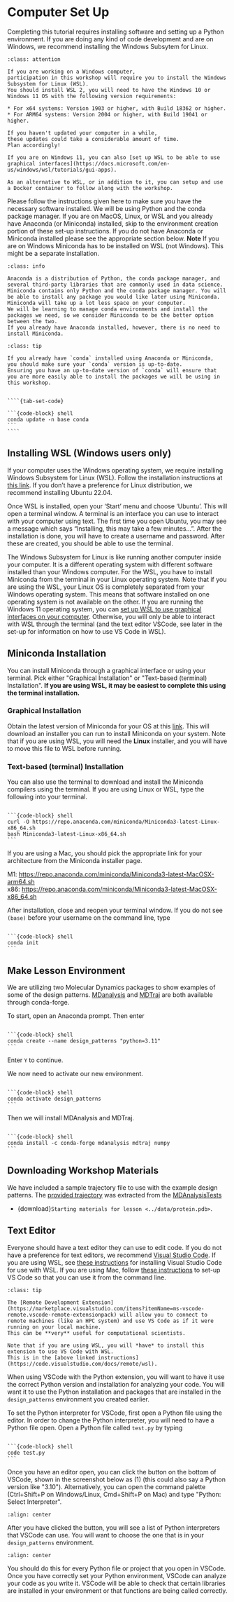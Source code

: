 # Computer Set Up

Completing this tutorial requires installing software and setting up a Python environment.
If you are doing any kind of code development and are on Windows, we recommend installing the Windows Subsytem for Linux.

```{admonition} Windows users take note
:class: attention

If you are working on a Windows computer, 
participation in this workshop will require you to install the Windows Subsystem for Linux (WSL).
You should install WSL 2, you will need to have the Windows 10 or Windows 11 OS with the following version requirements:

* For x64 systems: Version 1903 or higher, with Build 18362 or higher.
* For ARM64 systems: Version 2004 or higher, with Build 19041 or higher.  

If you haven't updated your computer in a while, 
these updates could take a considerable amount of time. 
Plan accordingly!

If you are on Windows 11, you can also [set up WSL to be able to use graphical interfaces](https://docs.microsoft.com/en-us/windows/wsl/tutorials/gui-apps).

As an alternative to WSL, or in addition to it, you can setup and use a Docker container to follow along with the workshop.
```

Please follow the instructions given here to make sure you have the necessary software installed. 
We will be using Python and the conda package manager. 
If you are on MacOS, Linux, or WSL and you already have Anaconda (or Miniconda) installed,
skip to the environment creation portion of these set-up instructions. 
If you do not have Anaconda or Miniconda installed please see the appropriate section below. 
**Note** If you are on Windows Miniconda has to be installed on WSL (not Windows). 
This might be a separate installation.

```{admonition} Anaconda vs. Minconda
:class: info

Anaconda is a distribution of Python, the conda package manager, and several third-party libraries that are commonly used in data science.
Miniconda contains only Python and the conda package manager. You will be able to install any package you would like later using Miniconda. 
Miniconda will take up a lot less space on your computer.
We will be learning to manage conda environments and install the packages we need, so we consider Miniconda to be the better option between the two.
If you already have Anaconda installed, however, there is no need to install Miniconda.
```

`````{admonition} Ensure that your conda version is up-to-date
:class: tip

If you already have `conda` installed using Anaconda or Miniconda,
you should make sure your `conda` version is up-to-date.  
Ensuring you have an up-to-date version of `conda` will ensure that you are more easily able to install the packages we will be using in this workshop.


````{tab-set-code}

```{code-block} shell
conda update -n base conda
```
````

`````

## Installing WSL (Windows users only)
If your computer uses the Windows operating system, we require installing Windows Subsystem for Linux (WSL). 
Follow the installation instructions at [this link](https://docs.microsoft.com/en-us/windows/wsl/install). 
If you don’t have a preference for Linux distribution, we recommend installing Ubuntu 22.04. 

Once WSL is installed, open your ‘Start’ menu and choose ‘Ubuntu’. 
This will open a terminal window. 
A terminal is an interface you can use to interact with your computer using text.
The first time you open Ubuntu, you may see a message which says “Installing, this may take a few minutes…”. 
After the installation is done, you will have to create a username and password. 
After these are created, you should be able to use the terminal.

The Windows Subsystem for Linux is like running another computer inside your computer. 
It is a different operating system with different software installed than your Windows computer. 
For the WSL, you have to install Miniconda from the terminal in your Linux operating system. 
Note that if you are using the WSL, 
your Linux OS is completely separated from your Windows operating system. 
This means that software installed on one operating system is not available on the other. 
If you are running the Windows 11 operating system, 
you can [set up WSL to use graphical interfaces on your computer](https://docs.microsoft.com/en-us/windows/wsl/tutorials/gui-apps). 
Otherwise, you will only be able to interact with WSL through the terminal (and the text editor VSCode, 
see later in the set-up for information on how to use VS Code in WSL).

## Miniconda Installation
You can install Miniconda through a graphical interface or using your terminal. 
Pick either "Graphical Installation" or "Text-based (terminal) Installation". 
**If you are using WSL, it may be easiest to complete this using the terminal installation.**

### Graphical Installation
Obtain the latest version of Miniconda for your OS at this [link](https://docs.conda.io/en/latest/miniconda.html). 
This will download an installer you can run to install Miniconda on your system. 
Note that if you are using WSL, you will need the **Linux** installer, 
and you will have to move this file to WSL before running. 

### Text-based (terminal) Installation
You can also use the terminal to download and install the Miniconda compilers using the terminal. 
If you are using Linux or WSL, type the following into your terminal.

````{tab-set-code}

```{code-block} shell
curl -O https://repo.anaconda.com/miniconda/Miniconda3-latest-Linux-x86_64.sh
bash Miniconda3-latest-Linux-x86_64.sh
```
````

If you are using a Mac, you should pick the appropriate link for your architecture from the Miniconda installer page.

M1: https://repo.anaconda.com/miniconda/Miniconda3-latest-MacOSX-arm64.sh  
x86: https://repo.anaconda.com/miniconda/Miniconda3-latest-MacOSX-x86_64.sh

After installation, 
close and reopen your terminal window. 
If you do not see `(base)` before your username on the command line, type


````{tab-set-code}

```{code-block} shell
conda init
```
````

## Make Lesson Environment
We are utilizing two Molecular Dynamics packages to show examples of some of the design patterns.
[MDanalysis](https://www.mdanalysis.org) and [MDTraj](http://mdtraj.org) are both available through conda-forge.

To start, open an Anaconda prompt.
Then enter 
````{tab-set-code} 

```{code-block} shell
conda create --name design_patterns "python=3.11"
```
````


Enter `Y` to continue.

We now need to activate our new environment.
````{tab-set-code} 

```{code-block} shell
conda activate design_patterns
```
````


Then we will install MDAnalysis and MDTraj.
````{tab-set-code} 

```{code-block} shell
conda install -c conda-forge mdanalysis mdtraj numpy
```
````





## Downloading Workshop Materials<a name="materials_download"></a>

We have included a sample trajectory file to use with the example design patterns.
The [provided trajectory](./data/protein.pdb) was extracted from the [MDAnalysisTests](https://pypi.org/project/MDAnalysisTests/)

- {download}`Starting materials for lesson <../data/protein.pdb>`.


## Text Editor
Everyone should have a text editor they can use to edit code. 
If you do not have a preference for text editors, we recommend [Visual Studio Code](https://code.visualstudio.com/). 
If you are using WSL, see [these instructions](https://code.visualstudio.com/docs/remote/wsl) for installing Visual Studio Code for use with WSL.
If you are using Mac, follow [these instructions](https://code.visualstudio.com/docs/setup/mac#:~:text=Launching%20from%20the%20command%20line,code'%20command%20in%20PATH%20command.) to set-up VS Code so that you can use it from the command line.

```{admonition} Remote Development Extension (for WSL or ssh)
:class: tip

The [Remote Development Extension](https://marketplace.visualstudio.com/items?itemName=ms-vscode-remote.vscode-remote-extensionpack) will allow you to connect to remote machines (like an HPC system) and use VS Code as if it were running on your local machine.
This can be **very** useful for computational scientists.

Note that if you are using WSL, you will *have* to install this extension to use VS Code with WSL.
This is in the [above linked instructions](https://code.visualstudio.com/docs/remote/wsl).
```

When using VSCode with the Python extension, you will want to have it use the correct Python version and installation for analyzing your code.
You will want it to use the Python installation and packages that are installed in the `design_patterns` environment you created earlier.

To set the Python interpreter for VSCode, first open a Python file using the editor.
In order to change the Python interpreter, you will need to have a Python file open.
Open a Python file called `test.py` by typing

````{tab-set-code} 

```{code-block} shell
code test.py
```
````

Once you have an editor open, you can click the button on the bottom of VSCode, shown in the screenshot below as (1) (this could also say a Python version like "3.10"). 
Alternatively, you can open the command palette (Ctrl+Shift+P on Windows/Linux, Cmd+Shift+P on Mac) and type "Python: Select Interpreter".

```{image} ../fig/vscode-button1.png
:align: center
```

After you have clicked the button, you will see a list of Python interpreters that VSCode can use.
You will want to choose the one that is in your `design_patterns` environment.

```{image} ../fig/vscode-button2.png
:align: center
```

You should do this for every Python file or project that you open in VSCode.
Once you have correctly set your Python environment, VSCode can analyze your code as you write it.
VSCode will be able to check that certain libraries are installed in your environment or that functions are being called correctly.

